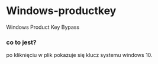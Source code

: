 # Windows-productkey
Windows Product Key Bypass

### co to jest?

po kliknięciu w plik pokazuje się klucz systemu windows 10.

